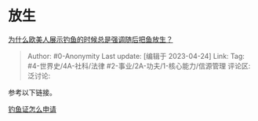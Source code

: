 # 放生
[为什么欧美人展示钓鱼的时候总是强调随后把鱼放生？](https://www.zhihu.com/question/30228855/answer/2998642594)

> Author: #0-Anonymity
> Last update: [编辑于 2023-04-24]
> Link:
> Tag: #4-世界史/4A-社科/法律 #2-事业/2A-功夫/1-核心能力/信源管理 
> 评论区:
> 泛讨论:

参考以下链接。

[钓鱼证怎么申请](https://link.zhihu.com/?target=https%3A//m.dealmoon.com/guide/2371)